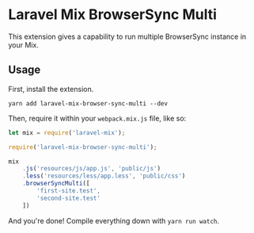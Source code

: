 # Laravel Mix BrowserSync Multi

This extension gives a capability to run multiple BrowserSync instance in your Mix.

## Usage

First, install the extension.

```
yarn add laravel-mix-browser-sync-multi --dev
```

Then, require it within your `webpack.mix.js` file, like so:

```js
let mix = require('laravel-mix');

require('laravel-mix-browser-sync-multi');

mix
    .js('resources/js/app.js', 'public/js')
    .less('resources/less/app.less', 'public/css')
    .browserSyncMulti([
        'first-site.test',
        'second-site.test'
    ])
```

And you're done! Compile everything down with `yarn run watch`.
